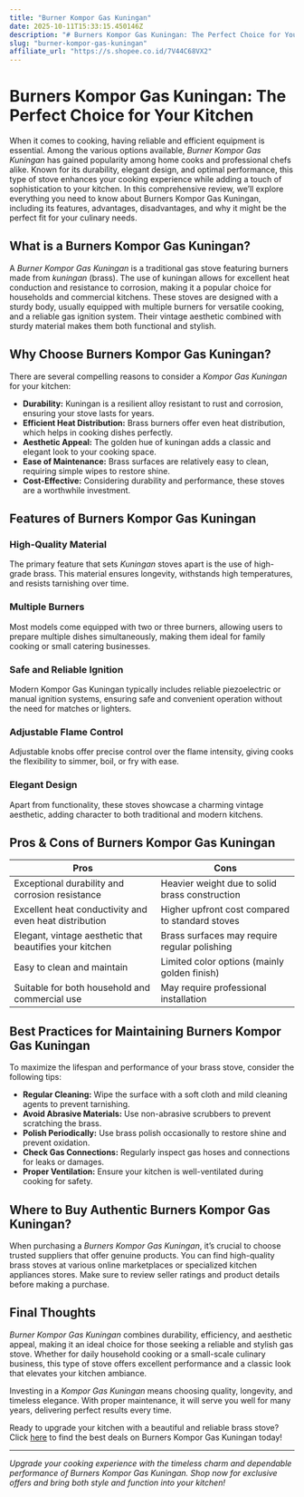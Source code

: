 ```yaml
---
title: "Burner Kompor Gas Kuningan"
date: 2025-10-11T15:33:15.450146Z
description: "# Burners Kompor Gas Kuningan: The Perfect Choice for Your Kitchen..."
slug: "burner-kompor-gas-kuningan"
affiliate_url: "https://s.shopee.co.id/7V44C68VX2"
---
```

# Burners Kompor Gas Kuningan: The Perfect Choice for Your Kitchen

When it comes to cooking, having reliable and efficient equipment is essential. Among the various options available, *Burner Kompor Gas Kuningan* has gained popularity among home cooks and professional chefs alike. Known for its durability, elegant design, and optimal performance, this type of stove enhances your cooking experience while adding a touch of sophistication to your kitchen. In this comprehensive review, we’ll explore everything you need to know about Burners Kompor Gas Kuningan, including its features, advantages, disadvantages, and why it might be the perfect fit for your culinary needs.

## What is a Burners Kompor Gas Kuningan?

A *Burner Kompor Gas Kuningan* is a traditional gas stove featuring burners made from *kuningan* (brass). The use of kuningan allows for excellent heat conduction and resistance to corrosion, making it a popular choice for households and commercial kitchens. These stoves are designed with a sturdy body, usually equipped with multiple burners for versatile cooking, and a reliable gas ignition system. Their vintage aesthetic combined with sturdy material makes them both functional and stylish.

## Why Choose Burners Kompor Gas Kuningan?

There are several compelling reasons to consider a *Kompor Gas Kuningan* for your kitchen:

- **Durability:** Kuningan is a resilient alloy resistant to rust and corrosion, ensuring your stove lasts for years.
- **Efficient Heat Distribution:** Brass burners offer even heat distribution, which helps in cooking dishes perfectly.
- **Aesthetic Appeal:** The golden hue of kuningan adds a classic and elegant look to your cooking space.
- **Ease of Maintenance:** Brass surfaces are relatively easy to clean, requiring simple wipes to restore shine.
- **Cost-Effective:** Considering durability and performance, these stoves are a worthwhile investment.

## Features of Burners Kompor Gas Kuningan

### High-Quality Material
The primary feature that sets *Kuningan* stoves apart is the use of high-grade brass. This material ensures longevity, withstands high temperatures, and resists tarnishing over time.

### Multiple Burners
Most models come equipped with two or three burners, allowing users to prepare multiple dishes simultaneously, making them ideal for family cooking or small catering businesses.

### Safe and Reliable Ignition
Modern Kompor Gas Kuningan typically includes reliable piezoelectric or manual ignition systems, ensuring safe and convenient operation without the need for matches or lighters.

### Adjustable Flame Control
Adjustable knobs offer precise control over the flame intensity, giving cooks the flexibility to simmer, boil, or fry with ease.

### Elegant Design
Apart from functionality, these stoves showcase a charming vintage aesthetic, adding character to both traditional and modern kitchens.

## Pros & Cons of Burners Kompor Gas Kuningan

| Pros                                               | Cons                                               |
|-----------------------------------------------------|-----------------------------------------------------|
| Exceptional durability and corrosion resistance    | Heavier weight due to solid brass construction    |
| Excellent heat conductivity and even heat distribution | Higher upfront cost compared to standard stoves |
| Elegant, vintage aesthetic that beautifies your kitchen | Brass surfaces may require regular polishing     |
| Easy to clean and maintain                         | Limited color options (mainly golden finish)    |
| Suitable for both household and commercial use    | May require professional installation             |

## Best Practices for Maintaining Burners Kompor Gas Kuningan

To maximize the lifespan and performance of your brass stove, consider the following tips:

- **Regular Cleaning:** Wipe the surface with a soft cloth and mild cleaning agents to prevent tarnishing.
- **Avoid Abrasive Materials:** Use non-abrasive scrubbers to prevent scratching the brass.
- **Polish Periodically:** Use brass polish occasionally to restore shine and prevent oxidation.
- **Check Gas Connections:** Regularly inspect gas hoses and connections for leaks or damages.
- **Proper Ventilation:** Ensure your kitchen is well-ventilated during cooking for safety.

## Where to Buy Authentic Burners Kompor Gas Kuningan?

When purchasing a *Burners Kompor Gas Kuningan*, it’s crucial to choose trusted suppliers that offer genuine products. You can find high-quality brass stoves at various online marketplaces or specialized kitchen appliances stores. Make sure to review seller ratings and product details before making a purchase.

## Final Thoughts

*Burner Kompor Gas Kuningan* combines durability, efficiency, and aesthetic appeal, making it an ideal choice for those seeking a reliable and stylish gas stove. Whether for daily household cooking or a small-scale culinary business, this type of stove offers excellent performance and a classic look that elevates your kitchen ambiance.

Investing in a *Kompor Gas Kuningan* means choosing quality, longevity, and timeless elegance. With proper maintenance, it will serve you well for many years, delivering perfect results every time.

Ready to upgrade your kitchen with a beautiful and reliable brass stove? Click [here](https://s.shopee.co.id/7V44C68VX2) to find the best deals on Burners Kompor Gas Kuningan today!

---

*Upgrade your cooking experience with the timeless charm and dependable performance of Burners Kompor Gas Kuningan. Shop now for exclusive offers and bring both style and function into your kitchen!*